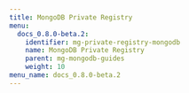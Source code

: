 ```yaml
---
title: MongoDB Private Registry
menu:
  docs_0.8.0-beta.2:
    identifier: mg-private-registry-mongodb
    name: MongoDB Private Registry
    parent: mg-mongodb-guides
    weight: 10
menu_name: docs_0.8.0-beta.2
---
```

